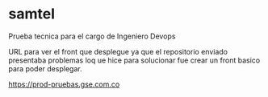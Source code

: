 # samtel

Prueba tecnica para el cargo de Ingeniero Devops

URL para ver el front que desplegue ya que el repositorio enviado presentaba problemas loq ue hice para solucionar fue crear un front basico para poder desplegar.

https://prod-pruebas.gse.com.co
